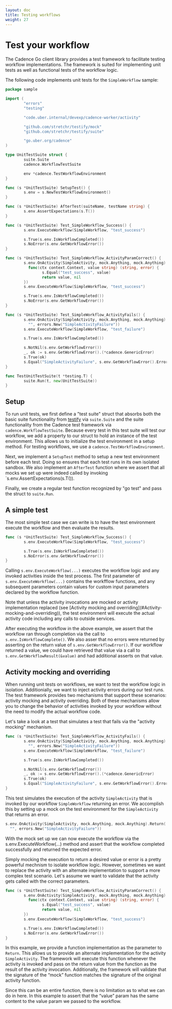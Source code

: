 ```yaml
---
layout: doc
title: Testing workflows
weight: 27
---
```


# Test your workflow

The Cadence Go client library provides a test framework to facilitate testing workflow implementations.
The framework is suited for implementing unit tests as well as functional tests of the workflow logic.

The following code implements unit tests for the `SimpleWorkflow` sample:

```go
package sample

import (
        "errors"
        "testing"

        "code.uber.internal/devexp/cadence-worker/activity"

        "github.com/stretchr/testify/mock"
        "github.com/stretchr/testify/suite"

        "go.uber.org/cadence"
)

type UnitTestSuite struct {
        suite.Suite
        cadence.WorkflowTestSuite

        env *cadence.TestWorkflowEnvironment
}

func (s *UnitTestSuite) SetupTest() {
        s.env = s.NewTestWorkflowEnvironment()
}

func (s *UnitTestSuite) AfterTest(suiteName, testName string) {
        s.env.AssertExpectations(s.T())
}

func (s *UnitTestSuite) Test_SimpleWorkflow_Success() {
        s.env.ExecuteWorkflow(SimpleWorkflow, "test_success")

        s.True(s.env.IsWorkflowCompleted())
        s.NoError(s.env.GetWorkflowError())
}

func (s *UnitTestSuite) Test_SimpleWorkflow_ActivityParamCorrect() {
        s.env.OnActivity(SimpleActivity, mock.Anything, mock.Anything).Return(
          func(ctx context.Context, value string) (string, error) {
                s.Equal("test_success", value)
                return value, nil
        })
        s.env.ExecuteWorkflow(SimpleWorkflow, "test_success")

        s.True(s.env.IsWorkflowCompleted())
        s.NoError(s.env.GetWorkflowError())
}

func (s *UnitTestSuite) Test_SimpleWorkflow_ActivityFails() {
        s.env.OnActivity(SimpleActivity, mock.Anything, mock.Anything).Return(
          "", errors.New("SimpleActivityFailure"))
        s.env.ExecuteWorkflow(SimpleWorkflow, "test_failure")

        s.True(s.env.IsWorkflowCompleted())

        s.NotNil(s.env.GetWorkflowError())
        _, ok := s.env.GetWorkflowError().(*cadence.GenericError)
        s.True(ok)
        s.Equal("SimpleActivityFailure", s.env.GetWorkflowError().Error())
}

func TestUnitTestSuite(t *testing.T) {
        suite.Run(t, new(UnitTestSuite))
}
```

## Setup

To run unit tests, we first define a "test suite" struct that absorbs both the
basic suite functionality from [testify](https://godoc.org/github.com/stretchr/testify/suite)
via `suite.Suite` and the suite functionality from the Cadence test framework via
`cadence.WorkflowTestSuite`. Because every test in this test suite will test our workflow, we
add a property to our struct to hold an instance of the test environment. This allows us to initialize
the test environment in a setup method. For testing workflows, we use a `cadence.TestWorkflowEnvironment`.

Next, we implement a `SetupTest` method to setup a new test environment before each test. Doing so
ensures that each test runs in its own isolated sandbox. We also implement an `AfterTest` function
where we assert that all mocks we set up were indeed called by invoking `s.env.AssertExpectations(s.T()).

Finally, we create a regular test function recognized by "go test" and pass the struct to `suite.Run`.

## A simple test

The most simple test case we can write is to have the test environment execute the workflow and then
evaluate the results.

```go
func (s *UnitTestSuite) Test_SimpleWorkflow_Success() {
        s.env.ExecuteWorkflow(SimpleWorkflow, "test_success")

        s.True(s.env.IsWorkflowCompleted())
        s.NoError(s.env.GetWorkflowError())
}
```
Calling `s.env.ExecuteWorkflow(...)` executes the workflow logic and any invoked activities inside the
test process. The first parameter of `s.env.ExecuteWorkflow(...)` contains the workfflow functions,
and any subsequent parameters contain values for custom input parameters declared by the workflow
function.

<p class ="callout info">Note that unless the activity invocations are mocked or activity implementation
replaced (see [Activity mocking and overriding](#Activity-mocking-and-overriding)), the test environment
will execute the actual activity code including any calls to outside services.</p>

After executing the workflow in the above example, we assert that the workflow ran through completion
via the call to `s.env.IsWorkflowComplete()`. We also asser that no errors were returned by asserting
on the return value of `s.env.GetWorkflowError()`. If our workflow returned a value, we could have
retrieved that value via a call to `s.env.GetWorkflowResult(&value)` and had additional asserts on that
value.

## Activity mocking and overriding

When running unit tests on workflows, we want to test the workflow logic in isolation. Additionially,
we want to inject activity errors during our test runs. The test framework provides two mechanisms
that support these scenarios: activity mocking and activity overriding. Both of these mechanisms allow
you to change the behavior of activities invoked by your workflow without the need to modify the actual
workflow code.

Let's take a look at a test that simulates a test that fails via the "activity mocking" mechanism.

```go
func (s *UnitTestSuite) Test_SimpleWorkflow_ActivityFails() {
        s.env.OnActivity(SimpleActivity, mock.Anything, mock.Anything).Return(
          "", errors.New("SimpleActivityFailure"))
        s.env.ExecuteWorkflow(SimpleWorkflow, "test_failure")

        s.True(s.env.IsWorkflowCompleted())

        s.NotNil(s.env.GetWorkflowError())
        _, ok := s.env.GetWorkflowError().(*cadence.GenericError)
        s.True(ok)
        s.Equal("SimpleActivityFailure", s.env.GetWorkflowError().Error())
}
```
This test simulates the execution of the activity `SimpleActivity` that is invoked by our workflow
`SimpleWorkflow` returning an error. We accomplish this by setting up a mock on the test environment
for the `SimpleActivity` that returns an error.

```go
s.env.OnActivity(SimpleActivity, mock.Anything, mock.Anything).Return(
  "", errors.New("SimpleActivityFailure"))
```
With the mock set up we can now execute the workflow via the s.env.ExecuteWorkflow(...) method and
assert that the workflow completed successfully and returned the expected error.

Simply mocking the execution to return a desired value or error is a pretty powerful mechnism to
isolate workflow logic. However, sometimes we want to replace the activity with an alternate implementation
to support a more complex test scenario. Let's assume we want to validate that the activity gets called
with the correct parameters.

```go
func (s *UnitTestSuite) Test_SimpleWorkflow_ActivityParamCorrect() {
        s.env.OnActivity(SimpleActivity, mock.Anything, mock.Anything).Return(
          func(ctx context.Context, value string) (string, error) {
                s.Equal("test_success", value)
                return value, nil
        })
        s.env.ExecuteWorkflow(SimpleWorkflow, "test_success")

        s.True(s.env.IsWorkflowCompleted())
        s.NoError(s.env.GetWorkflowError())
}
```

In this example, we provide a function implementation as the parameter to `Return`. This allows us to
provide an alternate implementation for the activity `SimpleActivity`. The framework will execute this
function whenever the activity is invoked and pass on the return value from the function as the result
of the activity invocation. Additionally, the framework will validate that the signature of the “mock”
function matches the signature of the original activity function.

Since this can be an entire function, there is no limitation as to what we can do in here. In this
example to assert that the “value” param has the same content to the value param we passed to the workflow.
